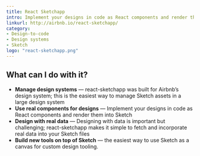 ```yaml
---
title: React Sketchapp
intro: Implement your designs in code as React components and render them into Sketch.
linkurl: http://airbnb.io/react-sketchapp/
category:
- Design-to-code
- Design systems
- Sketch
logo: "react-sketchapp.png"
---
```


## What can I do with it?

* **Manage design systems** — react-sketchapp was built for Airbnb’s design system; this is the easiest way to manage Sketch assets in a large design system
* **Use real components for designs** — Implement your designs in code as React components and render them into Sketch
* **Design with real data** — Designing with data is important but challenging; react-sketchapp makes it simple to fetch and incorporate real data into your Sketch files
* **Build new tools on top of Sketch** — the easiest way to use Sketch as a canvas for custom design tooling.